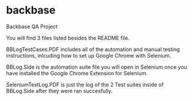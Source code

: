 # backbase
Backbase QA Project 

You will find 3 files listed besides the README file.

BBLogTestCases.PDF includes all of the automation and manual testing instructions,
inlcuding how to set up Google Chrome with Selenium.

BBLog.Side is the automation suite file you will open in Selenium once you have
installed the Google Chrome Extension for Selenium.

SeleniumTestLog.PDF is just the log of the 2 Test suites inside of BBLog.Side after they were ran succesfully.

